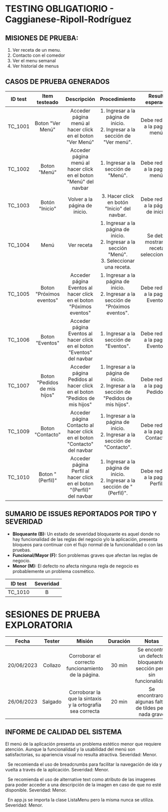 # TESTING OBLIGATIORIO - Caggianese-Ripoll-Rodríguez

## MISIONES DE PRUEBA:
1. Ver receta de un menu. 
2. Contacto con el comedor
3. Ver el menu semanal
4. Ver historial de menus


## CASOS DE PRUEBA GENERADOS

| **ID test** | **Item testeado** | **Descripción** | **Procedimiento** | **Result. esperado** | **Result. obtenido** | **Resultado** |
| :---------: | :---------------: | :-------------: | :---------------: | :------------------: | :------------------: | :-----------: |
| TC_1001 | Boton "Ver Menú" | Acceder página menú al hacer click en el boton "Ver Menú" | 1. Ingresar a la página de inicio. <br> 2. Ingresar a la sección de "Ver menú". | Debe redirigir a la pagina menú. | Redirige a la pagina menú. | Passed |
| TC_1002 | Boton "Menú" | Acceder página menú al hacer click en el boton "Menú" del navbar | 1. Ingresar a la sección de "Menú". | Debe redirigir a la pagina menú. | Redirige a la pagina menú. | Passed |
| TC_1003 | Botón "Inicio" | Volver a la página de inicio. | 3. Hacer click en botón "Inicio" del navbar. | Debe redirigir a la página de inicio. | Redirige a la página de inicio. | Passed |
| TC_1004 | Menú | Ver receta | 1. Ingresar a la página de inicio. <br> 2. Ingresar a la sección "Menú". <br> 3. Seleccionar una receta. | Se debe mostrar la receta seleccionada. | Se muestra la receta seleccionada. | Passed |
| TC_1005 | Boton "Próximos eventos" | Acceder página Eventos al hacer click en el boton "Póximos eventos" | 1. Ingresar a la página de inicio. <br> 2. Ingresar a la sección de "Próximos eventos". | Debe redirigir a la pagina Eventos. | Redirige a la pagina Eventos. | Passed |
| TC_1006 | Boton "Eventos" | Acceder página Eventos al hacer click en el boton "Eventos" del navbar | 1. Ingresar a la sección de "Eventos". | Debe redirigir a la pagina Eventos. | Redirige a la pagina Eventos. | Passed |
| TC_1007 | Boton "Pedidos de mis hijos" | Acceder página Pedidos al hacer click en el boton "Pedidos de mis hijos" | 1. Ingresar a la página de inicio. <br> 2. Ingresar a la sección de "Pedidos de mis hijos". | Debe redirigir a la pagina Pedidos. | Redirige a la pagina Pedidos. | Passed |
| TC_1009 | Boton "Contacto" | Acceder página Contacto al hacer click en el boton "Contacto" del navbar | 1. Ingresar a la página de inicio. <br> 2. Ingresar a la sección de "Contacto". | Debe redirigir a la pagina Contacto. | Redirige a la pagina Contacto. | Passed |
| TC_1010 | Boton "(Perfil)" | Acceder página Perfil al hacer click en el boton "(Perfil)" del navbar | 1. Ingresar a la página de inicio. <br> 2. Ingresar a la sección de "(Perfil)". | Debe redirigir a la pagina Perfil. | No hace nada. | Failed |

## SUMARIO DE ISSUES REPORTADOS POR TIPO Y SEVERIDAD
* **Bloqueante (B):** Un estado de severidad bloqueante es aquel donde no hay funcionalidad de las reglas del negocio y/o la aplicación, presenta bloqueos para continuar con el flujo normal de la funcionalidad o con las pruebas.
* **Funcional/Mayor (F):** Son problemas graves que afectan las reglas de negocio. 
* **Menor (M):** El defecto no afecta ninguna regla de negocio es probablemente un problema cosmético.

| **ID test** | **Severidad** |
| :---------: | :-----------: |
| TC_1010 | B |

# SESIONES DE PRUEBA EXPLORATORIA

| **Fecha** | **Tester** | **Misión** | **Duración** | **Notas** |
| :-------: | :--------: | :--------: | :----------: | :-------: |
| 20/06/2023 | Collazo | Corroborar el correcto funcionamiento de la página. | 30 min | Se encontró un defecto bloqueante, sección perfil sin funcionalidad. |
| 26/06/2023 | Salgado | Corroborar la que la sintaxis y la ortografía sea correcta | 20 min | Se encontraron algunas faltas de tildes pero nada grave |

## INFORME DE CALIDAD DEL SISTEMA
El menú de la aplicación presenta un problema estético menor que requiere atención. Aunque la funcionalidad y la usabilidad del menú son satisfactorias, su apariencia visual no resulta atractiva. Severidad: Menor.


&nbsp;
Se recomienda el uso de breadcrumbs para facilitar la navegación de ida y vuelta a través de la aplicación. Severidad: Menor.


&nbsp;
Se recomienda el uso de alternative text como atributo de las imagenes para poder acceder a una descripción de la imagen en caso de que no esté disponible. Severidad: Menor.


&nbsp;
En app.js se importa la clase ListaMenu pero la misma nunca se utiliza. Severidad: Menor.


